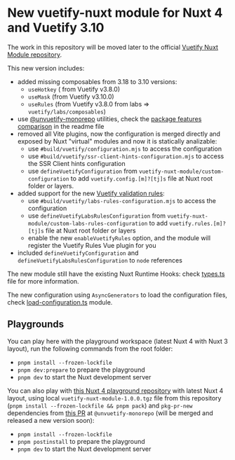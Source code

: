 # New vuetify-nuxt module for Nuxt 4 and Vuetify 3.10

The work in this repository will be moved later to the official [Vuetify Nuxt Module repository](https://github.com/vuetifyjs/nuxt-module).


This new version includes:
- added missing composables from 3.18 to 3.10 versions:
  - `useHotkey` ( from Vuetify v3.8.0)
  - `useMask` (from Vuetify v3.10.0)
  - `useRules` (from Vuetify v3.8.0 from labs => `vuetify/labs/composables`)
- use [@unvuetify-monorepo](https://github.com/userquin/unvuetify-monorepo) utilities, check the [package features comparison](https://github.com/userquin/unvuetify-monorepo?tab=readme-ov-file#-package-features-comparison) in the readme file
- removed all Vite plugins, now the configuration is merged directly and exposed by Nuxt "virtual" modules and now it is statically analizable:
  - use `#build/vuetify/configuration.mjs` to access the configuration
  - use `#build/vuetify/ssr-client-hints-configuration.mjs` to access the SSR Client hints configuration
  - use `defineVuetifyConfiguration` from `vuetify-nuxt-module/custom-configuration` to add `vuetify.config.[m]?[tj]s` file at Nuxt root folder or layers.
- added support for the new [Vuetify validation rules](https://vuetifyjs.com/en/features/rules/#validation-rules):
  - use `#build/vuetify/labs-rules-configuration.mjs` to access the configuration
  - use `defineVuetifyLabsRulesConfiguration` from `vuetify-nuxt-module/custom-labs-rules-configuration` to add `vuetify.rules.[m]?[tj]s` file at Nuxt root folder or layers
  - enable the new `enableVuetifyRules` option, and the module will register the Vuetify Rules Vue plugin for you
- included `defineVuetifyConfiguration` and `defineVuetifyLabsRulesConfiguration` to `node` references 

The new module still have the existing Nuxt Runtime Hooks: check [types.ts](./src/types.ts) file for more information.

The new configuration using `AsyncGenerators` to load the configuration files, check [load-configuration.ts](./src/load-configuration.ts) module.

## Playgrounds

You can play here with the playground workspace (latest Nuxt 4 with Nuxt 3 layout), run the following commands from the root folder:
- `pnpm install --frozen-lockfile`
- `pnpm dev:prepare` to prepare the playground
- `pnpm dev` to start the Nuxt development server

You can also play with [this Nuxt 4 playground repository](https://github.com/userquin/vuetify-nuxt-module-nuxt-v4-playground) with latest Nuxt 4 layout, using local `vuetify-nuxt-module-1.0.0.tgz` file from this repository (`pnpm install --frozen-lockfile && pnpm pack`) and `pkg-pr-new` dependencies from [this PR](https://github.com/userquin/unvuetify-monorepo/pull/51) at `@unvuetify-monorepo` (will be merged and released a new version soon):
- `pnpm install --frozen-lockfile`
- `pnpm postinstall` to prepare the playground
- `pnpm dev` to start the Nuxt development server
